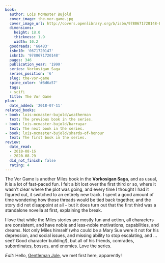 ```yaml
---
book:
  author: Lois McMaster Bujold
  cover_image: the-vor-game.jpg
  cover_image_url: http://covers.openlibrary.org/b/isbn/9780671720148-L.jpg
  dimensions:
    height: 18.0
    thickness: 1.9
    width: 10.2
  goodreads: '68483'
  isbn10: '0671720147'
  isbn13: '9780671720148'
  pages: 346
  publication_year: '1990'
  series: Vorkosigan Saga
  series_position: '6'
  slug: the-vor-game
  spine_color: '#8d6a57'
  tags:
  - scifi
  title: The Vor Game
plan:
  date_added: '2018-07-11'
related_books:
- book: lois-mcmaster-bujold/weatherman
  text: The previous book in the series.
- book: lois-mcmaster-bujold/barrayar
  text: The next book in the series.
- book: lois-mcmaster-bujold/shards-of-honour
  text: The first book in the series.
review:
  date_read:
  - 2018-08-16
  - 2020-08-20
  did_not_finish: false
  rating: 4
---
```


The Vor Game is another Miles book in the **Vorkosigan Saga**, and as usual, it is a lot of fast-paced fun. I felt a bit
lost over the first third or so, where it wasn't clear where the plot was going, and every time I thought I had it
figured out, it switched to an entirely new track. I spent a good amount of time wondering how those threads would be
tied back together, and the story did not disappoint at all – but it does turn out that the first third was a standalone
novella at first, explaining the break.

I love that while the Miles stories are mostly fun and action, all characters are consistent, and have noble and
less-noble motivations, capabilities, and dreams. Not only Miles himself (who could be a Mary Sue were it not for his
depression, and social issues, and missing ability to stop escalating, and … see? Good character building!), but all of
his friends, comrades, subordinates, bosses, and enemies.  Love the series.

*Edit:* Hello, [Gentleman Jole](https://books.rixx.de/lois-mcmaster-bujold/gentleman-jole-and-the-red-queen), we met
first here, apparently!
